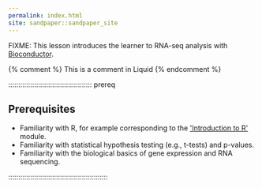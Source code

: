 ```yaml
---
permalink: index.html
site: sandpaper::sandpaper_site
---
```


FIXME: This lesson introduces the learner to RNA-seq analysis with [Bioconductor](https://bioconductor.org/).

<!-- this is an html comment -->

{% comment %} This is a comment in Liquid {% endcomment %}

::::::::::::::::::::::::::::::::::::::::::  prereq

## Prerequisites

- Familiarity with R, for example corresponding to the ['Introduction to R'](https://carpentries-incubator.github.io/bioc-intro/) module.
- Familiarity with statistical hypothesis testing (e.g., t-tests) and p-values.
- Familiarity with the biological basics of gene expression and RNA sequencing.
  

::::::::::::::::::::::::::::::::::::::::::::::::::




